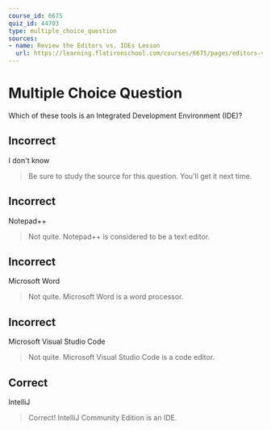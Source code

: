 ```yaml
---
course_id: 6675
quiz_id: 44703
type: multiple_choice_question
sources:
- name: Review the Editors vs. IDEs Lesson
  url: https://learning.flatironschool.com/courses/6675/pages/editors-vs-ides?module_item_id=533222
---
```


# Multiple Choice Question

Which of these tools is an Integrated Development Environment (IDE)?

## Incorrect

I don't know

> Be sure to study the source for this question. You'll get it next time.

## Incorrect

Notepad++

> Not quite. Notepad++ is considered to be a text editor.

## Incorrect

Microsoft Word

> Not quite. Microsoft Word is a word processor.

## Incorrect

Microsoft Visual Studio Code

> Not quite. Microsoft Visual Studio Code is a code editor.

## Correct

IntelliJ

> Correct! IntelliJ Community Edition is an IDE.

